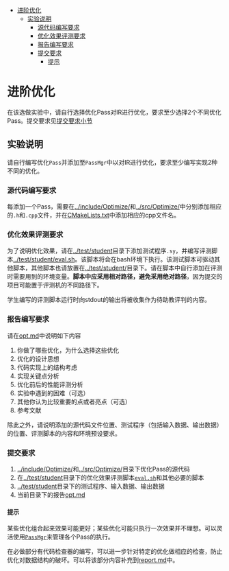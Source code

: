 - [进阶优化](#进阶优化)
  - [实验说明](#实验说明)
    - [源代码编写要求](#源代码编写要求)
    - [优化效果评测要求](#优化效果评测要求)
    - [报告编写要求](#报告编写要求)
    - [提交要求](#提交要求)
      - [提示](#提示)

# 进阶优化

在该选做实验中，请自行选择优化Pass对IR进行优化，要求至少选择2个不同优化Pass。提交要求见[提交要求小节](#提交要求)

## 实验说明

请自行编写优化`Pass`并添加至`PassMgr`中以对IR进行优化，要求至少编写实现2种不同的优化。

### 源代码编写要求

每添加一个Pass，需要在[../include/Optimize/](../include/Optimize/)和[../src/Optimize/](../src/Optimize/)中分别添加相应的`.h`和`.cpp`文件，并在[CMakeLists.txt](../src/Optimize/CMakeLists.txt)中添加相应的cpp文件名。

### 优化效果评测要求

为了说明优化效果，请在[../test/student](../test/student)目录下添加测试程序`.sy`，并编写评测脚本[../test/student/eval.sh](../test/student/eval.sh)。该脚本将会在bash环境下执行。该测试脚本可驱动其他脚本，其他脚本也请放置在[../test/student/](../test/student/)目录下。请在脚本中自行添加在评测时需要用到的环境变量。**脚本中应采用相对路径，避免采用绝对路径**，因为提交的项目可能置于评测机的不同路径下。

学生编写的评测脚本运行时向stdout的输出将被收集作为待助教评判的内容。

### 报告编写要求

请在[opt.md](opt.md)中说明如下内容

1. 你做了哪些优化，为什么选择这些优化
2. 优化的设计思想
3. 代码实现上的结构考虑
4. 实现关键点分析
5. 优化前后的性能评测分析
6. 实验中遇到的困难（可选）
7. 其他你认为比较重要的点或者亮点（可选）
8. 参考文献

除此之外，请说明添加的源代码文件位置、测试程序（包括输入数据、输出数据）的位置、评测脚本的内容和环境预设要求。

### 提交要求

1. [../include/Optimize/](../include/Optimize/)和[../src/Optimize/](../src/Optimize/)目录下优化Pass的源代码
2. 在[../test/student](../test/student/)目录下的优化效果评测脚本[`eval.sh`](../test/student/eval.sh)和其他必要的脚本
3. [../test/student](../test/student/)目录下的测试程序、输入数据、输出数据
4. 当前目录下的报告[opt.md](opt.md)

#### 提示

某些优化组合起来效果可能更好；某些优化可能只执行一次效果并不理想。可以灵活使用[`PassMgr`](../include/Optimize/Pass.h#L22)来管理各个Pass的执行。

在必做部分有代码检查器的编写，可以进一步针对特定的优化做相应的检查，防止优化对数据结构的破坏。可以将该部分内容补充到[report.md](report.md)中。
